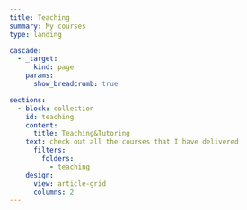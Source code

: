 ```yaml
---
title: Teaching
summary: My courses
type: landing

cascade:
  - _target:
      kind: page
    params:
      show_breadcrumb: true

sections:
  - block: collection
    id: teaching
    content:
      title: Teaching&Tutoring
    text: check out all the courses that I have delivered
      filters:
        folders:
          - teaching
    design:
      view: article-grid
      columns: 2
---
```

